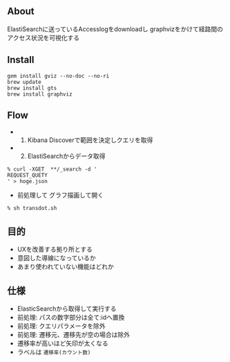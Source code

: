 ## About
 ElastiSearchに送っているAccesslogをdownloadし
 graphvizをかけて経路間のアクセス状況を可視化する

## Install

~~~
gem install gviz --no-doc --no-ri
brew update
brew install gts
brew install graphviz
~~~

## Flow

* 1. Kibana Discoverで範囲を決定しクエリを取得
* 2. ElastiSearchからデータ取得

~~~
% curl -XGET  **/_search -d '
REQUEST_QUETY
' > hoge.json
~~~

* 前処理して グラフ描画して開く
~~~
% sh transdot.sh
~~~


## 目的
  * UXを改善する拠り所とする
  * 意図した導線になっているか
  * あまり使われていない機能はどれか

## 仕様
  * ElasticSearchから取得して実行する
  * 前処理: パスの数字部分は全て:idへ置換
  * 前処理: クエリパラメータを除外
  * 前処理: 遷移元、遷移先が空の場合は除外
  * 遷移率が高いほど矢印が太くなる
  * ラベルは `遷移率(カウント数)`

